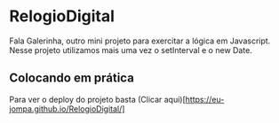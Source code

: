 # RelogioDigital
Fala Galerinha, outro mini projeto para exercitar a lógica em Javascript. Nesse projeto utilizamos mais uma vez o setInterval e o new Date. 
## Colocando em prática
Para ver o deploy do projeto basta (Clicar aqui)[https://eu-jompa.github.io/RelogioDigital/]